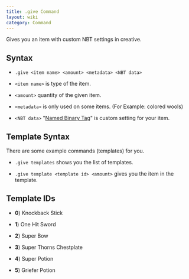 ```yaml
---
title: .give Command
layout: wiki
category: Command
---
```

Gives you an item with custom NBT settings in creative.

## Syntax
- `.give <item name> <amount> <metadata> <NBT data>`

- `<item name>` is type of the item.

- `<amount>` quantity of the given item.

- `<metadata>` is only used on some items. (For Example: colored wools)

- `<NBT data>` "[Named Binary Tag](http://minecraft.gamepedia.com/NBT_format)" is custom setting for your item.

## Template Syntax

There are some example commands (templates) for you.

- `.give templates` shows you the list of templates.

- `.give template <template id> <amount>` gives you the item in the template.

## Template IDs

- <b>0</b>) Knockback Stick

- <b>1</b>) One Hit Sword

- <b>2</b>) Super Bow

- <b>3</b>) Super Thorns Chestplate

- <b>4</b>) Super Potion

- <b>5</b>) Griefer Potion

